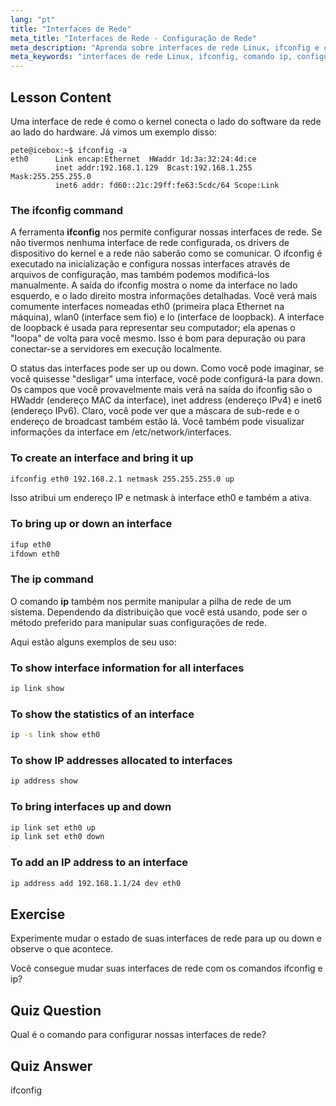 ```yaml
---
lang: "pt"
title: "Interfaces de Rede"
meta_title: "Interfaces de Rede - Configuração de Rede"
meta_description: "Aprenda sobre interfaces de rede Linux, ifconfig e comandos ip. Entenda como configurar e gerenciar configurações de rede. Comece sua jornada de rede Linux!"
meta_keywords: "interfaces de rede Linux, ifconfig, comando ip, configuração de rede, rede Linux, iniciante, tutorial, guia"
---
```


## Lesson Content

Uma interface de rede é como o kernel conecta o lado do software da rede ao lado do hardware. Já vimos um exemplo disso:

```plaintext
pete@icebox:~$ ifconfig -a
eth0      Link encap:Ethernet  HWaddr 1d:3a:32:24:4d:ce
          inet addr:192.168.1.129  Bcast:192.168.1.255  Mask:255.255.255.0
          inet6 addr: fd60::21c:29ff:fe63:5cdc/64 Scope:Link
```

### The ifconfig command

A ferramenta **ifconfig** nos permite configurar nossas interfaces de rede. Se não tivermos nenhuma interface de rede configurada, os drivers de dispositivo do kernel e a rede não saberão como se comunicar. O ifconfig é executado na inicialização e configura nossas interfaces através de arquivos de configuração, mas também podemos modificá-los manualmente. A saída do ifconfig mostra o nome da interface no lado esquerdo, e o lado direito mostra informações detalhadas. Você verá mais comumente interfaces nomeadas eth0 (primeira placa Ethernet na máquina), wlan0 (interface sem fio) e lo (interface de loopback). A interface de loopback é usada para representar seu computador; ela apenas o "loopa" de volta para você mesmo. Isso é bom para depuração ou para conectar-se a servidores em execução localmente.

O status das interfaces pode ser up ou down. Como você pode imaginar, se você quisesse "desligar" uma interface, você pode configurá-la para down. Os campos que você provavelmente mais verá na saída do ifconfig são o HWaddr (endereço MAC da interface), inet address (endereço IPv4) e inet6 (endereço IPv6). Claro, você pode ver que a máscara de sub-rede e o endereço de broadcast também estão lá. Você também pode visualizar informações da interface em /etc/network/interfaces.

### To create an interface and bring it up

```bash
ifconfig eth0 192.168.2.1 netmask 255.255.255.0 up
```

Isso atribui um endereço IP e netmask à interface eth0 e também a ativa.

### To bring up or down an interface

```bash
ifup eth0
ifdown eth0
```

### The ip command

O comando **ip** também nos permite manipular a pilha de rede de um sistema. Dependendo da distribuição que você está usando, pode ser o método preferido para manipular suas configurações de rede.

Aqui estão alguns exemplos de seu uso:

### To show interface information for all interfaces

```bash
ip link show
```

### To show the statistics of an interface

```bash
ip -s link show eth0
```

### To show IP addresses allocated to interfaces

```bash
ip address show
```

### To bring interfaces up and down

```bash
ip link set eth0 up
ip link set eth0 down
```

### To add an IP address to an interface

```bash
ip address add 192.168.1.1/24 dev eth0
```

## Exercise

Experimente mudar o estado de suas interfaces de rede para up ou down e observe o que acontece.

Você consegue mudar suas interfaces de rede com os comandos ifconfig e ip?

## Quiz Question

Qual é o comando para configurar nossas interfaces de rede?

## Quiz Answer

ifconfig
